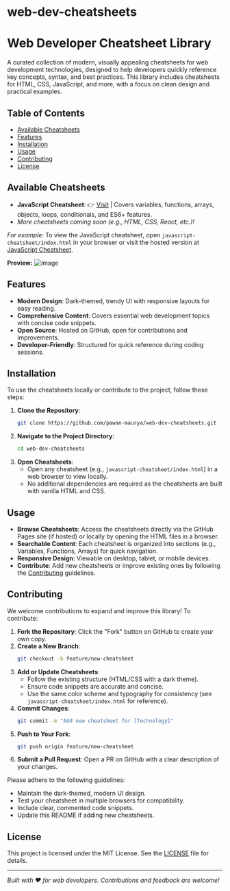 # web-dev-cheatsheets

# Web Developer Cheatsheet Library

A curated collection of modern, visually appealing cheatsheets for web development technologies, designed to help developers quickly reference key concepts, syntax, and best practices. This library includes cheatsheets for HTML, CSS, JavaScript, and more, with a focus on clean design and practical examples.

## Table of Contents
- [Available Cheatsheets](#available-cheatsheets)
- [Features](#features)
- [Installation](#installation)
- [Usage](#usage)
- [Contributing](#contributing)
- [License](#license)

## Available Cheatsheets
- **JavaScript Cheatsheet**: 👉 [Visit](https://pawan-maurya.github.io/web-dev-cheatsheets/javascript-cheatsheet/index.html) | Covers variables, functions, arrays, objects, loops, conditionals, and ES6+ features.
- *More cheatsheets coming soon (e.g., HTML, CSS, React, etc.)!*

*For example:* To view the JavaScript cheatsheet, open `javascript-cheatsheet/index.html` in your browser or visit the hosted version at [JavaScript Cheatsheet](https://pawan-maurya.github.io/web-dev-cheatsheets/javascript-cheatsheet/index.html).

**Preview:**
![image](https://github.com/user-attachments/assets/1aaa98e0-8619-42eb-a273-c89a96291aaa)


## Features
- **Modern Design**: Dark-themed, trendy UI with responsive layouts for easy reading.
- **Comprehensive Content**: Covers essential web development topics with concise code snippets.
- **Open Source**: Hosted on GitHub, open for contributions and improvements.
- **Developer-Friendly**: Structured for quick reference during coding sessions.

## Installation
To use the cheatsheets locally or contribute to the project, follow these steps:

1. **Clone the Repository**:
   ```bash
   git clone https://github.com/pawan-maurya/web-dev-cheatsheets.git
   ```
2. **Navigate to the Project Directory**:
   ```bash
   cd web-dev-cheatsheets
   ```
3. **Open Cheatsheets**:
   - Open any cheatsheet (e.g., `javascript-cheatsheet/index.html`) in a web browser to view locally.
   - No additional dependencies are required as the cheatsheets are built with vanilla HTML and CSS.

## Usage
- **Browse Cheatsheets**: Access the cheatsheets directly via the GitHub Pages site (if hosted) or locally by opening the HTML files in a browser.
- **Searchable Content**: Each cheatsheet is organized into sections (e.g., Variables, Functions, Arrays) for quick navigation.
- **Responsive Design**: Viewable on desktop, tablet, or mobile devices.
- **Contribute**: Add new cheatsheets or improve existing ones by following the [Contributing](#contributing) guidelines.

## Contributing
We welcome contributions to expand and improve this library! To contribute:

1. **Fork the Repository**: Click the "Fork" button on GitHub to create your own copy.
2. **Create a New Branch**:
   ```bash
   git checkout -b feature/new-cheatsheet
   ```
3. **Add or Update Cheatsheets**:
   - Follow the existing structure (HTML/CSS with a dark theme).
   - Ensure code snippets are accurate and concise.
   - Use the same color scheme and typography for consistency (see `javascript-cheatsheet/index.html` for reference).
4. **Commit Changes**:
   ```bash
   git commit -m "Add new cheatsheet for [Technology]"
   ```
5. **Push to Your Fork**:
   ```bash
   git push origin feature/new-cheatsheet
   ```
6. **Submit a Pull Request**: Open a PR on GitHub with a clear description of your changes.

Please adhere to the following guidelines:
- Maintain the dark-themed, modern UI design.
- Test your cheatsheet in multiple browsers for compatibility.
- Include clear, commented code snippets.
- Update this README if adding new cheatsheets.


## License
This project is licensed under the MIT License. See the [LICENSE](LICENSE) file for details.

---
*Built with ❤️ for web developers. Contributions and feedback are welcome!*
